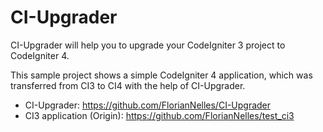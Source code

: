 # CI-Upgrader

CI-Upgrader will help you to upgrade your CodeIgniter 3 project to CodeIgniter 4.

This sample project shows a simple CodeIgniter 4 application, which was transferred from CI3 to CI4
with the help of CI-Upgrader.


- CI-Upgrader: https://github.com/FlorianNelles/CI-Upgrader
- CI3 application (Origin): https://github.com/FlorianNelles/test_ci3
